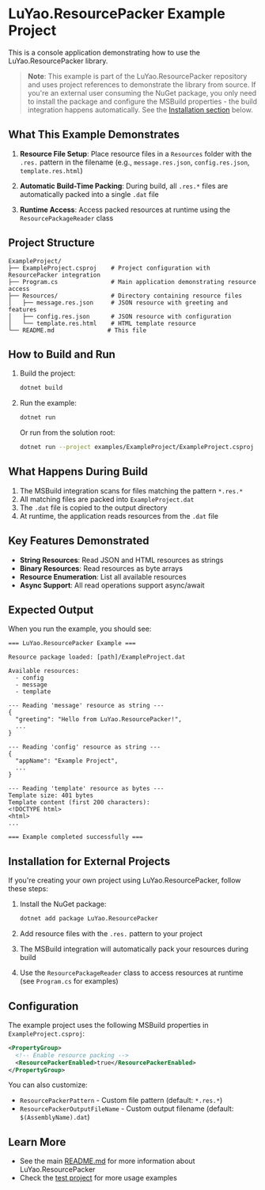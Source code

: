 # LuYao.ResourcePacker Example Project

This is a console application demonstrating how to use the LuYao.ResourcePacker library.

> **Note**: This example is part of the LuYao.ResourcePacker repository and uses project references to demonstrate the library from source. If you're an external user consuming the NuGet package, you only need to install the package and configure the MSBuild properties - the build integration happens automatically. See the [Installation section](#installation-for-external-projects) below.

## What This Example Demonstrates

1. **Resource File Setup**: Place resource files in a `Resources` folder with the `.res.` pattern in the filename (e.g., `message.res.json`, `config.res.json`, `template.res.html`)

2. **Automatic Build-Time Packing**: During build, all `.res.*` files are automatically packed into a single `.dat` file

3. **Runtime Access**: Access packed resources at runtime using the `ResourcePackageReader` class

## Project Structure

```
ExampleProject/
├── ExampleProject.csproj    # Project configuration with ResourcePacker integration
├── Program.cs               # Main application demonstrating resource access
├── Resources/               # Directory containing resource files
│   ├── message.res.json     # JSON resource with greeting and features
│   ├── config.res.json      # JSON resource with configuration
│   └── template.res.html    # HTML template resource
└── README.md               # This file
```

## How to Build and Run

1. Build the project:
   ```bash
   dotnet build
   ```

2. Run the example:
   ```bash
   dotnet run
   ```

   Or run from the solution root:
   ```bash
   dotnet run --project examples/ExampleProject/ExampleProject.csproj
   ```

## What Happens During Build

1. The MSBuild integration scans for files matching the pattern `*.res.*`
2. All matching files are packed into `ExampleProject.dat`
3. The `.dat` file is copied to the output directory
4. At runtime, the application reads resources from the `.dat` file

## Key Features Demonstrated

- **String Resources**: Read JSON and HTML resources as strings
- **Binary Resources**: Read resources as byte arrays
- **Resource Enumeration**: List all available resources
- **Async Support**: All read operations support async/await

## Expected Output

When you run the example, you should see:

```
=== LuYao.ResourcePacker Example ===

Resource package loaded: [path]/ExampleProject.dat

Available resources:
  - config
  - message
  - template

--- Reading 'message' resource as string ---
{
  "greeting": "Hello from LuYao.ResourcePacker!",
  ...
}

--- Reading 'config' resource as string ---
{
  "appName": "Example Project",
  ...
}

--- Reading 'template' resource as bytes ---
Template size: 401 bytes
Template content (first 200 characters):
<!DOCTYPE html>
<html>
...

=== Example completed successfully ===
```

## Installation for External Projects

If you're creating your own project using LuYao.ResourcePacker, follow these steps:

1. Install the NuGet package:
   ```bash
   dotnet add package LuYao.ResourcePacker
   ```

2. Add resource files with the `.res.` pattern to your project

3. The MSBuild integration will automatically pack your resources during build

4. Use the `ResourcePackageReader` class to access resources at runtime (see `Program.cs` for examples)

## Configuration

The example project uses the following MSBuild properties in `ExampleProject.csproj`:

```xml
<PropertyGroup>
  <!-- Enable resource packing -->
  <ResourcePackerEnabled>true</ResourcePackerEnabled>
</PropertyGroup>
```

You can also customize:
- `ResourcePackerPattern` - Custom file pattern (default: `*.res.*`)
- `ResourcePackerOutputFileName` - Custom output filename (default: `$(AssemblyName).dat`)

## Learn More

- See the main [README.md](../../README.md) for more information about LuYao.ResourcePacker
- Check the [test project](../../LuYao.ResourcePacker.Tests) for more usage examples

